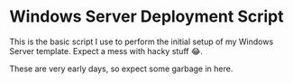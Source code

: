 # Windows Server Deployment Script

This is the basic script I use to perform the initial setup of my Windows 
    Server template. Expect a mess with hacky stuff 😂.

These are very early days, so expect some garbage in here.
